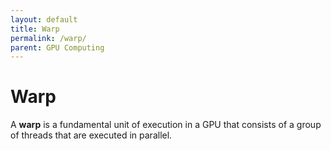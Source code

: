 ```yaml
---
layout: default
title: Warp
permalink: /warp/
parent: GPU Computing
---
```


# Warp

A **warp** is a fundamental unit of execution in a GPU that consists of a group of threads that are executed in parallel.

